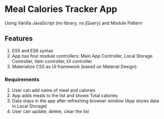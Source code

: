 # Meal Calories Tracker App
Using Vanilla JavaScript (no library, no jQuery) and Module Pattern

## Features
1. ES5 and ES6 syntax
2. App has four module controllers: Main App Controller, Local Storage Controller, Item controller, UI controller.
3. Materialize CSS as UI framework (based on Material Design).


### Requirements
1. User can add name of meal and calories
2. App adds meals to the list and shows Total calories
3. Data stays in the app after refreshing browser window (App stores data in Local Storage)
4. User can update, delete, clear the list
